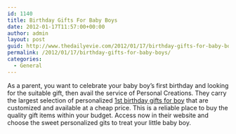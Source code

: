 ```yaml
---
id: 1140
title: Birthday Gifts For Baby Boys
date: 2012-01-17T11:57:00+00:00
author: admin
layout: post
guid: http://www.thedailyevie.com/2012/01/17/birthday-gifts-for-baby-boys/
permalink: /2012/01/17/birthday-gifts-for-baby-boys/
categories:
  - General
---
```

As a parent, you want to celebrate your baby boy&#8217;s first birthday and looking for the suitable gift, then avail the service of Personal Creations. They carry the largest selection of personalized [1st birthday gifts for boy](http://www.personalcreations.com/personalized-1st-birthday-gifts-boy-PSE1BOY) that are customized and available at a cheap price. This is a reliable place to buy the quality gift items within your budget. Access now in their website and choose the sweet personalized gits to treat your little baby boy.